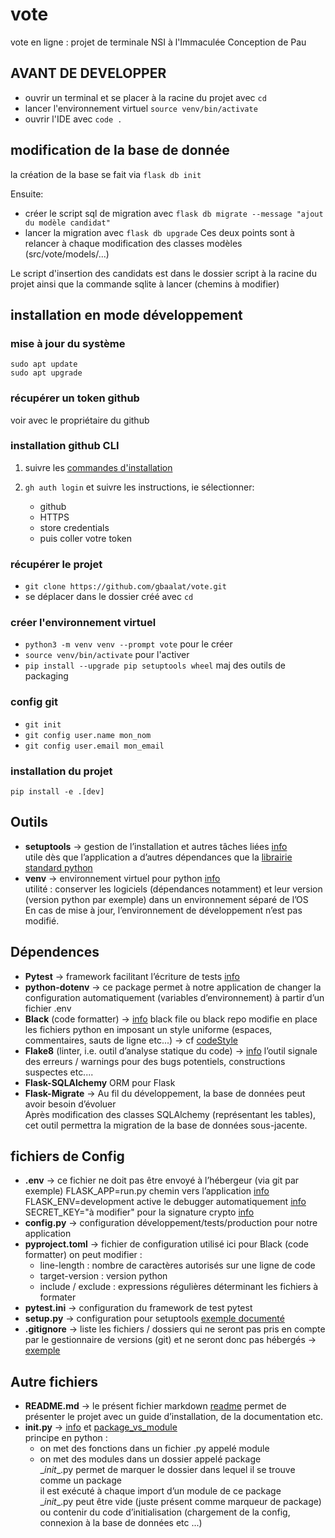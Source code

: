# vote

vote en ligne : projet de terminale NSI à l'Immaculée Conception de Pau

## AVANT DE DEVELOPPER 

 * ouvrir un terminal et se placer à la racine du projet avec `cd`
 * lancer l'environnement virtuel `source venv/bin/activate`
 * ouvrir l'IDE avec `code .`

## modification de la base de donnée

 la création de la base se fait via `flask db init` 

 Ensuite:
 * créer le script sql de migration avec `flask db migrate --message "ajout du modèle candidat"`
 * lancer la migration avec `flask db upgrade`
 Ces deux points sont à relancer à chaque modification des classes modèles (src/vote/models/...)

Le script d'insertion des candidats est dans le dossier script à la racine du projet ainsi que la commande sqlite à lancer (chemins à modifier)

## installation en mode développement

### mise à jour du système
`sudo apt update`  
`sudo apt upgrade`

### récupérer un token github

voir avec le propriétaire du github

### installation github CLI

1. suivre les [commandes d'installation](https://github.com/cli/cli/blob/trunk/docs/install_linux.md)

2. `gh auth login` et suivre les instructions, ie sélectionner:
    * github
    * HTTPS
    * store credentials
    * puis coller votre token

### récupérer le projet

* `git clone https://github.com/gbaalat/vote.git`
* se déplacer dans le dossier créé avec `cd`


### créer l'environnement virtuel

* `python3 -m venv venv --prompt vote`  pour le créer
* `source venv/bin/activate` pour l'activer
* `pip install --upgrade pip setuptools wheel` maj des outils de packaging

### config git
* `git init`
* `git config user.name mon_nom`
* `git config user.email mon_email`

### installation du projet

`pip install -e .[dev]`

## Outils

 * **setuptools** -> gestion de l’installation et autres tâches liées [info](https://en.wikipedia.org/wiki/Setuptools)  
utile dès que l’application a d’autres dépendances que la [librairie standard python](https://docs.python.org/3/library/index.html)
 * **venv** -> environnement virtuel pour python [info](https://docs.python.org/3/library/venv.html)  
utilité : conserver les logiciels (dépendances notamment) et leur version (version python par exemple) dans un environnement séparé de l’OS  
En cas de mise à jour, l’environnement de développement n’est pas modifié.

## Dépendences
 * **Pytest** -> framework facilitant l’écriture de tests  [info](https://docs.pytest.org/en/7.1.x/)
 * **python-dotenv** -> ce package permet à notre application de changer la configuration
automatiquement (variables d’environnement) à partir d’un fichier .env
 * **Black** (code formatter) -> [info](https://github.com/psf/black)
black file ou black repo modifie en place les fichiers python en imposant un style
uniforme (espaces, commentaires, sauts de ligne etc...) → cf [codeStyle](https://black.readthedocs.io/en/stable/the_black_code_style/current_style.html)
* **Flake8** (linter, i.e. outil d’analyse statique du code) -> [info](https://flake8.pycqa.org/en/latest/user/index.html)
l’outil signale des erreurs / warnings pour des bugs potentiels, constructions suspectes etc....
* **Flask-SQLAlchemy** ORM pour Flask
* **Flask-Migrate** -> Au fil du développement, la base de données peut avoir besoin d’évoluer  
Après modification des classes SQLAlchemy (représentant les tables), cet outil permettra la migration de la base de données sous-jacente.

## fichiers de Config
* **.env** -> ce fichier ne doit pas être envoyé à l’hébergeur (via git par exemple)
FLASK_APP=run.py chemin vers l’application [info](https://flask.palletsprojects.com/en/1.0.x/cli/#application-discovery)
FLASK_ENV=development active le debugger automatiquement [info](https://flask.palletsprojects.com/en/1.0.x/config/#environment-and-debug-features)
SECRET_KEY="à modifier" pour la signature crypto [info](https://flask.palletsprojects.com/en/1.0.x/config/#SECRET_KEY)
* **config.py** -> configuration développement/tests/production pour notre application
* **pyproject.toml** -> fichier de configuration
utilisé ici pour Black (code formatter)
on peut modifier :
     - line-length : nombre de caractères autorisés sur une ligne de code
     - target-version : version python
     - include / exclude : expressions régulières déterminant les fichiers à formater
* **pytest.ini** -> configuration du framework de test pytest
* **setup.py** -> configuration pour setuptools [exemple documenté](https://github.com/pypa/sampleproject/blob/main/setup.py)
* **.gitignore** -> liste les fichiers / dossiers qui ne seront pas pris en compte par le gestionnaire de
versions (git) et ne seront donc pas hébergés → [exemple](https://github.com/github/gitignore/blob/main/Python.gitignore)

## Autre fichiers
* **README.md** -> le présent fichier markdown [readme](https://medium.com/@saumya.ranjan/how-to-write-a-readme-md-file-markdown-file-20cb7cbcd6f)
permet de présenter le projet avec un guide d’installation, de la documentation etc.
* **__init__.py** -> [info](https://docs.python.org/3/reference/import.html#regular-packages) et [package_vs_module](https://pythongeeks.org/python-modules-vs-packages/)  
principe en python :
    - on met des fonctions dans un fichier .py appelé module
    - on met des modules dans un dossier appelé package  
\__init__.py permet de marquer le dossier dans lequel il se trouve comme un package  
il est exécuté à chaque import d’un module de ce package  
\__init__.py peut être vide (juste présent comme marqueur de package) ou contenir du
code d’initialisation (chargement de la config, connexion à la base de données etc ...)
